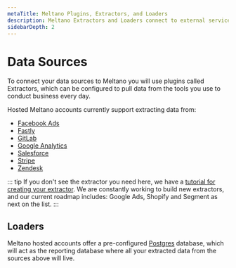 ```yaml
---
metaTitle: Meltano Plugins, Extractors, and Loaders
description: Meltano Extractors and Loaders connect to external services to extract and load data for analysis.
sidebarDepth: 2
---
```


# Data Sources

To connect your data sources to Meltano you will use plugins called Extractors, which can be configured to pull data from the tools you use to conduct business every day.

Hosted Meltano accounts currently support extracting data from:

* [Facebook Ads](/plugins/extractors/facebook.html)
* [Fastly](/plugins/extractors/fastly.html)
* [GitLab](/plugins/extractors/gitlab.html)
* [Google Analytics](/plugins/extractors/google-analytics.html)
* [Salesforce](/plugins/extractors/salesforce.html)
* [Stripe](/plugins/extractors/stripe.html)
* [Zendesk](/plugins/extractors/zendesk.html)

::: tip
If you don't see the extractor you need here, we have a [tutorial for creating your extractor](/tutorials/create-a-custom-extractor.html). We are constantly working to build new extractors, and our current roadmap includes: Google Ads, Shopify and Segment as next on the list.
:::

## Loaders

Meltano hosted accounts offer a pre-configured [Postgres](/plugins/loaders/postgres.html) database, which will act as the reporting database where all your extracted data from the sources above will live.


